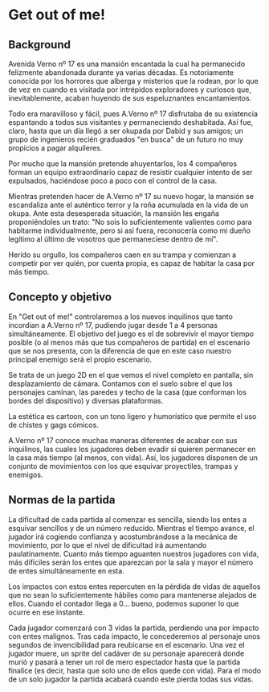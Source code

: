 # Get out of me!

## Background

Avenida Verno nº 17 es una mansión encantada la cual ha permanecido felizmente abandonada durante ya varias décadas. Es notoriamente conocida por los horrores que alberga y misterios que la rodean, por lo que de vez en cuando es visitada por intrépidos exploradores y curiosos que, inevitablemente, acaban huyendo de sus espeluznantes encantamientos. 

Todo era maravilloso y fácil, pues A.Verno nº 17 disfrutaba de su existencia espantando a todos sus visitantes y permaneciendo deshabitada. Así fue, claro, hasta que un día llegó a ser okupada por Dabid y sus amigos; un grupo de ingenieros recién graduados "en busca" de un futuro no muy propicios a pagar alquileres. 

Por mucho que la mansión pretende ahuyentarlos, los 4 compañeros forman un equipo extraordinario capaz de resistir cualquier intento de ser expulsados, haciéndose poco a poco con el control de la casa.

Mientras pretenden hacer de A.Verno nº 17 su nuevo hogar, la mansión se escandaliza ante el auténtico terror y la roña acumulada en la vida de un okupa. Ante esta desesperada situación, la mansión les engaña proponiéndoles un trato: "No sois lo suficientemente valientes como para habitarme individualmente, pero si así fuera, reconocería como mi dueño legítimo al último de vosotros que permaneciese dentro de mí".

Herido su orgullo, los compañeros caen en su trampa y comienzan a competir por ver quién, por cuenta propia, es capaz de habitar la casa por más tiempo.

## Concepto y objetivo

En "Get out of me!" controlaremos a los nuevos inquilinos que tanto incordian a A.Verno nº 17, pudiendo jugar desde 1 a 4 personas simultáneamente. El objetivo del juego es el de sobrevivir el mayor tiempo posible (o al menos más que tus compañeros de partida) en el escenario que se nos presenta, con la diferencia de que en este caso nuestro principal enemigo será el propio escenario. 

Se trata de un juego 2D en el que vemos el nivel completo en pantalla, sin desplazamiento de cámara. Contamos con el suelo sobre el que los personajes caminan, las paredes y techo de la casa (que conforman los bordes del dispositivo) y diversas plataformas.

La estética es cartoon, con un tono ligero y humorístico que permite el uso de chistes y gags cómicos. 

A.Verno nº 17 conoce muchas maneras diferentes de acabar con sus inquilinos, las cuales los jugadores deben evadir si quieren permanecer en la casa más tiempo (al menos, con vida). Así, los jugadores disponen de un conjunto de movimientos con los que esquivar proyectiles, trampas y enemigos.

## Normas de la partida

La dificultad de cada partida al comenzar es sencilla, siendo los entes a esquivar sencillos y de un número reducido. Mientras el tiempo avance, el jugador irá cogiendo confianza y acostumbrándose a la mecánica de movimiento, por lo que el nivel de dificultad irá aumentando paulatinamente. Cuanto más tiempo aguanten nuestros jugadores con vida, más difíciles serán los entes que aparezcan por la sala y mayor el número de entes simultáneamente en esta.

Los impactos con estos entes repercuten en la pérdida de vidas de aquellos que no sean lo suficientemente hábiles como para mantenerse alejados de ellos. Cuando el contador llega a 0... bueno, podemos suponer lo que ocurre en ese instante. 

Cada jugador comenzará con 3 vidas la partida, perdiendo una por impacto con entes malignos. Tras cada impacto, le concederemos al personaje unos segundos de invencibilidad para reubicarse en el escenario. Una vez el jugador muere, un sprite del cadáver de su personaje aparecerá donde murió y pasará a tener un rol de mero espectador hasta que la partida finalice (es decir, hasta que solo uno de ellos quede con vida). Para el modo de un solo jugador la partida acabará cuando este pierda todas sus vidas.

